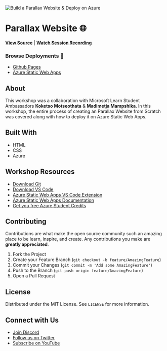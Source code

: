 ![Build a Parallax Website & Deploy on Azure](https://user-images.githubusercontent.com/59148052/123380323-ebace580-d5ac-11eb-9508-7d8302eeb25c.png)

# Parallax Website 🌐


[**View Source**](https://github.com/Basecamp-Community/Parallax-Website) | [**Watch Session Recording**](https://youtu.be/xB5m1oEe43k)

### Browse Deployments 🚀
- [Github Pages](https://basecamp-community.github.io/Parallax-Website/)
- [Azure Static Web Apps](https://lemon-plant-07e934110.azurestaticapps.net/)


## About
This workshop was a collaboration with Microsoft Learn Student Ambassadors **Koketso Motseothata** & **Madimetja Mampshika**. In this workshop, the entire process of creating an Parallax Website from Scratch was covered along with how to deploy it on Azure Static Web Apps.


## Built With

- HTML
- CSS
- Azure

## Workshop Resources
- [Download Git](https://git-scm.com/downloads)
- [Download VS Code](https://code.visualstudio.com/download)
- [Azure Static Web Apps VS Code Extension](https://marketplace.visualstudio.com/items?itemName=ms-azuretools.vscode-azurestaticwebapps)
- [Azure Static Web Apps Documentation](https://docs.microsoft.com/en-us/azure/static-web-apps/getting-started?tabs=vanilla-javascript)
- [Get you free Azure Student Credits](https://azure.microsoft.com/en-us/free/students/)

## Contributing

Contributions are what make the open source community such an amazing place to be learn, inspire, and create. Any contributions you make are **greatly appreciated**.

1. Fork the Project
2. Create your Feature Branch (`git checkout -b feature/AmazingFeature`)
3. Commit your Changes (`git commit -m 'Add some AmazingFeature'`)
4. Push to the Branch (`git push origin feature/AmazingFeature`)
5. Open a Pull Request

## License

Distributed under the MIT License. See `LICENSE` for more information.

## Connect with Us
- [Join Discord](http://bit.ly/basecamp-discord)
- [Follow us on Twitter](https://twitter.com/basecampxd)
- [Subscribe on YouTube](https://bit.ly/basecamp-subscribe)
